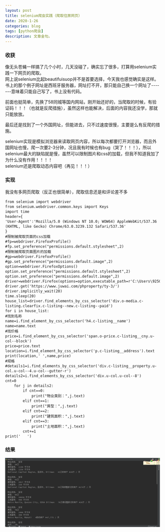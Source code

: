 ```yaml
---
layout: post
title: selenium爬虫实践（爬取住房网页）
date: 2020-1-26
categories: blog
tags: [python爬虫]
description: 文章金句。
---
```


### 收获
像无头苍蝇一样搞了几个小时，几天没碰了，确实忘了很多，打算用selenium实践一下网页的爬取。<br>
网上说selenium比起beautifuisuop并不是首要选择，今天我也感觉确实是这样。书上的那个例子网址是西班牙服务器，网址打不开，那只能自己换一个网址了-------意味着只能自己写了，书上没有代码。<br>

前面也挺简单，先换了58同城等国内网站，刚开始还好的，当爬取的时候，有验证码！！！（也就是反爬措施），虽然这样也能解决，后面的内容我还没学，那就只能放放。<br>

最后还是找到了一个外国网址，但能进去，只不过速度很慢，主要是么有反爬的措施。<br>

selenium实现是模拟浏览器来读取网页内容，所以每次都要打开浏览器，而且外国网址也慢，爬一次要2-3分钟，况且我有时候也有bug（哭了！！！），所以selenium最大的缺陷就是慢，虽然可以限制图片和css的加载，但我不知道我加了为什么没有作用！！！！<br>
selenium还是爬取动态内容吧（再见！！！）


### 实现
我没有多网页爬取（反正也很简单），爬取信息还是和评论差不多

    from selenium import webdriver
    from selenium.webdriver.common.keys import Keys
    import time
    header={
    'User-Agent':'Mozilla/5.0 (Windows NT 10.0; WOW64) AppleWebKit/537.36 (KHTML, like Gecko) Chrome/63.0.3239.132 Safari/537.36'
    }
    #限制被爬取页面的css加载
    #fp=webdriver.FirefoxProfile()
    #fp.set_preference("permissions.default.stylesheet",2)
	#限制被爬取页面图片的加载
	#gp=webdriver.FirefoxProfile()
	#gp.set_preference("permissions.default.image",2)
	option=webdriver.FirefoxOptions()
	option.set_preference("permissions.default.stylesheet",2)
	option.set_preference("permissions.default.image",2)
	driver=webdriver.Firefox(options=option,executable_path=r'C:\Users\92507\Desktop\geckodriver.exe')
	driver.get('https://www.juwai.com/phproperty/ty-3/')
	driver.implicitly_wait(20)
	time.sleep(20)
	house_list=driver.find_elements_by_css_selector('div.o-media.c-listing.clearfix.c-listing--new.c-listing--paid')
	for i in house_list:
    #找到名称
    name=i.find_element_by_css_selector('h4.c-listing__name')
    name=name.text
    #找价格
    price=i.find_element_by_css_selector('span.o-price.c-listing__cny.u-col--block')
    price=price.text
    location=i.find_element_by_css_selector('p.c-listing__address').text
    print(location,' ',name,price)
    #规格
    #details1=i.find_elements_by_css_selector('div.c-listing__property.u-col.u-col--4.u-col--gutter-r')
    details2=i.find_elements_by_css_selector('div.u-col.u-col--8')
    cnt=0
    	for j in details2:
        	if cnt==0:
            	print("物业类别：",j.text)
        	elif cnt==1:
            	print("房型：",j.text)
        	elif cnt==2:
            	print("建筑面积：",j.text)
        	elif cnt==3:
            	print("土地面积：",j.text)
        	cnt+=1
    print('   ')




### 结果
![python](/img/python9.png)








